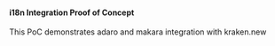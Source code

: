 #### i18n Integration Proof of Concept
This PoC demonstrates adaro and makara integration with kraken.new